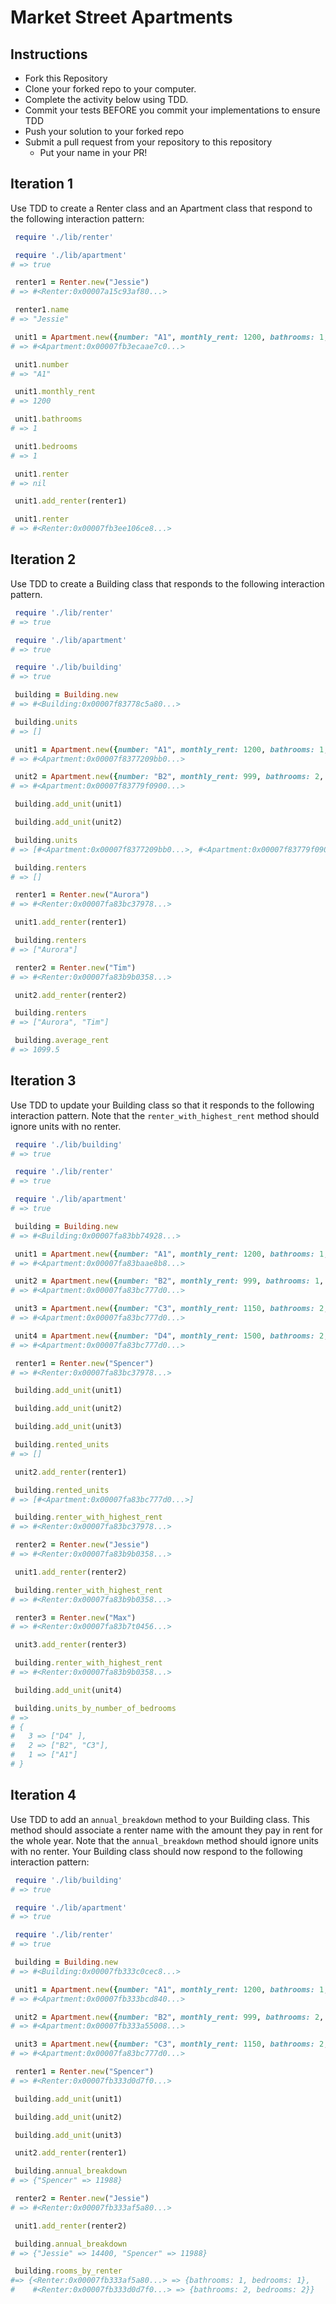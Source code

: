 # Market Street Apartments

## Instructions

* Fork this Repository
* Clone your forked repo to your computer.
* Complete the activity below using TDD.
* Commit your tests BEFORE you commit your implementations to ensure TDD
* Push your solution to your forked repo
* Submit a pull request from your repository to this repository
  * Put your name in your PR!

## Iteration 1

Use TDD to create a Renter class and an Apartment class that respond to the following interaction pattern:

```ruby
 require './lib/renter'

 require './lib/apartment'
# => true

 renter1 = Renter.new("Jessie")
# => #<Renter:0x00007a15c93af80...>

 renter1.name
# => "Jessie"

 unit1 = Apartment.new({number: "A1", monthly_rent: 1200, bathrooms: 1, bedrooms: 1})
# => #<Apartment:0x00007fb3ecaae7c0...>

 unit1.number
# => "A1"

 unit1.monthly_rent
# => 1200

 unit1.bathrooms
# => 1

 unit1.bedrooms
# => 1

 unit1.renter
# => nil

 unit1.add_renter(renter1)

 unit1.renter
# => #<Renter:0x00007fb3ee106ce8...>
```

## Iteration 2

Use TDD to create a Building class that responds to the following interaction pattern.

```ruby
 require './lib/renter'
# => true

 require './lib/apartment'
# => true

 require './lib/building'
# => true

 building = Building.new
# => #<Building:0x00007f83778c5a80...>

 building.units
# => []

 unit1 = Apartment.new({number: "A1", monthly_rent: 1200, bathrooms: 1, bedrooms: 1})
# => #<Apartment:0x00007f8377209bb0...>

 unit2 = Apartment.new({number: "B2", monthly_rent: 999, bathrooms: 2, bedrooms: 2})
# => #<Apartment:0x00007f83779f0900...>

 building.add_unit(unit1)

 building.add_unit(unit2)

 building.units
# => [#<Apartment:0x00007f8377209bb0...>, #<Apartment:0x00007f83779f0900...>]

 building.renters
# => []

 renter1 = Renter.new("Aurora")
# => #<Renter:0x00007fa83bc37978...>

 unit1.add_renter(renter1)

 building.renters
# => ["Aurora"]

 renter2 = Renter.new("Tim")
# => #<Renter:0x00007fa83b9b0358...>

 unit2.add_renter(renter2)

 building.renters
# => ["Aurora", "Tim"]

 building.average_rent
# => 1099.5
```

## Iteration 3

Use TDD to update your Building class so that it responds to the following interaction pattern. Note that the `renter_with_highest_rent` method should ignore units with no renter.

```ruby
 require './lib/building'
# => true

 require './lib/renter'
# => true

 require './lib/apartment'
# => true

 building = Building.new
# => #<Building:0x00007fa83bb74928...>

 unit1 = Apartment.new({number: "A1", monthly_rent: 1200, bathrooms: 1, bedrooms: 1})
# => #<Apartment:0x00007fa83baae8b8...>

 unit2 = Apartment.new({number: "B2", monthly_rent: 999, bathrooms: 1, bedrooms: 2})
# => #<Apartment:0x00007fa83bc777d0...>

 unit3 = Apartment.new({number: "C3", monthly_rent: 1150, bathrooms: 2, bedrooms: 2})
# => #<Apartment:0x00007fa83bc777d0...>

 unit4 = Apartment.new({number: "D4", monthly_rent: 1500, bathrooms: 2, bedrooms: 3})
# => #<Apartment:0x00007fa83bc777d0...>

 renter1 = Renter.new("Spencer")
# => #<Renter:0x00007fa83bc37978...>

 building.add_unit(unit1)

 building.add_unit(unit2)

 building.add_unit(unit3)

 building.rented_units
# => []

 unit2.add_renter(renter1)

 building.rented_units
# => [#<Apartment:0x00007fa83bc777d0...>]

 building.renter_with_highest_rent
# => #<Renter:0x00007fa83bc37978...>

 renter2 = Renter.new("Jessie")
# => #<Renter:0x00007fa83b9b0358...>

 unit1.add_renter(renter2)

 building.renter_with_highest_rent
# => #<Renter:0x00007fa83b9b0358...>

 renter3 = Renter.new("Max")
# => #<Renter:0x00007fa83b7t0456...>

 unit3.add_renter(renter3)

 building.renter_with_highest_rent
# => #<Renter:0x00007fa83b9b0358...>

 building.add_unit(unit4)

 building.units_by_number_of_bedrooms
# =>
# {
#   3 => ["D4" ],
#   2 => ["B2", "C3"],
#   1 => ["A1"]
# }
```

## Iteration 4

Use TDD to add an `annual_breakdown` method to your Building class. This method should associate a renter name with the amount they pay in rent for the whole year. Note that the `annual_breakdown` method should ignore units with no renter. Your Building class should now respond to the following interaction pattern:

```ruby
 require './lib/building'
# => true

 require './lib/apartment'
# => true

 require './lib/renter'
# => true

 building = Building.new
# => #<Building:0x00007fb333c0cec8...>

 unit1 = Apartment.new({number: "A1", monthly_rent: 1200, bathrooms: 1, bedrooms: 1})
# => #<Apartment:0x00007fb333bcd840...>

 unit2 = Apartment.new({number: "B2", monthly_rent: 999, bathrooms: 2, bedrooms: 2})
# => #<Apartment:0x00007fb333a55008...>

 unit3 = Apartment.new({number: "C3", monthly_rent: 1150, bathrooms: 2, bedrooms: 2})
# => #<Apartment:0x00007fa83bc777d0...>

 renter1 = Renter.new("Spencer")
# => #<Renter:0x00007fb333d0d7f0...>

 building.add_unit(unit1)

 building.add_unit(unit2)

 building.add_unit(unit3)

 unit2.add_renter(renter1)

 building.annual_breakdown
# => {"Spencer" => 11988}

 renter2 = Renter.new("Jessie")
# => #<Renter:0x00007fb333af5a80...>

 unit1.add_renter(renter2)

 building.annual_breakdown
# => {"Jessie" => 14400, "Spencer" => 11988}

 building.rooms_by_renter
#=> {<Renter:0x00007fb333af5a80...> => {bathrooms: 1, bedrooms: 1},
#    #<Renter:0x00007fb333d0d7f0...> => {bathrooms: 2, bedrooms: 2}}

```
